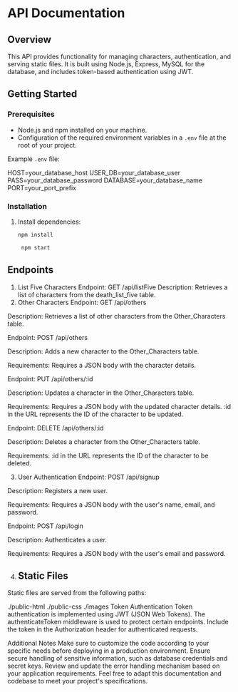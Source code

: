 # API Documentation

## Overview

This API provides functionality for managing characters, authentication, and serving static files. It is built using Node.js, Express, MySQL for the database, and includes token-based authentication using JWT.

## Getting Started

### Prerequisites

- Node.js and npm installed on your machine.
- Configuration of the required environment variables in a `.env` file at the root of your project.

Example `.env` file:

HOST=your_database_host
USER_DB=your_database_user
PASS=your_database_password
DATABASE=your_database_name
PORT=your_port_prefix


### Installation

1. Install dependencies:

   ```bash
   npm install

    npm start

 ## Endpoints

1. List Five Characters
Endpoint: GET /api/listFive
Description: Retrieves a list of characters from the death_list_five table.
2. Other Characters
Endpoint: GET /api/others

Description: Retrieves a list of other characters from the Other_Characters table.

Endpoint: POST /api/others

Description: Adds a new character to the Other_Characters table.

Requirements: Requires a JSON body with the character details.

Endpoint: PUT /api/others/:id

Description: Updates a character in the Other_Characters table.

Requirements: Requires a JSON body with the updated character details. :id in the URL represents the ID of the character to be updated.

Endpoint: DELETE /api/others/:id

Description: Deletes a character from the Other_Characters table.

Requirements: :id in the URL represents the ID of the character to be deleted.

3. User Authentication
Endpoint: POST /api/signup

Description: Registers a new user.

Requirements: Requires a JSON body with the user's name, email, and password.

Endpoint: POST /api/login

Description: Authenticates a user.

Requirements: Requires a JSON body with the user's email and password.

4. ## Static Files
Static files are served from the following paths:

./public-html
./public-css
./images
Token Authentication
Token authentication is implemented using JWT (JSON Web Tokens). The authenticateToken middleware is used to protect certain endpoints. Include the token in the Authorization header for authenticated requests.

Additional Notes
Make sure to customize the code according to your specific needs before deploying in a production environment.
Ensure secure handling of sensitive information, such as database credentials and secret keys.
Review and update the error handling mechanism based on your application requirements.
Feel free to adapt this documentation and codebase to meet your project's specifications.
